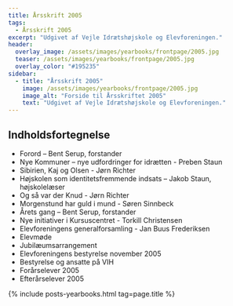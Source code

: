 ```yaml
---
title: Årsskrift 2005
tags:
  - Årsskrift 2005
excerpt: "Udgivet af Vejle Idrætshøjskole og Elevforeningen."
header:
  overlay_image: /assets/images/yearbooks/frontpage/2005.jpg
  teaser: /assets/images/yearbooks/frontpage/2005.jpg
  overlay_color: "#195235"
sidebar:
  - title: "Årsskrift 2005"
    image: /assets/images/yearbooks/frontpage/2005.jpg
    image_alt: "Forside til Årsskriftet 2005"
    text: "Udgivet af Vejle Idrætshøjskole og Elevforeningen."
---
```


## Indholdsfortegnelse

- Forord – Bent Serup, forstander 
- Nye Kommuner – nye udfordringer for idrætten - Preben Staun
- Sibirien, Kaj og Olsen - Jørn Richter
- Højskolen som identitetsfremmende indsats – Jakob Staun, højskolelæser 
- Og så var der Knud - Jørn Richter
- Morgenstund har guld i mund - Søren Sinnbeck
- Årets gang – Bent Serup, forstander 
- Nye initiativer i Kursuscentret - Torkill Christensen 
- Elevforeningens generalforsamling - Jan Buus Frederiksen
- Elevmøde
- Jubilæumsarrangement
- Elevforeningens bestyrelse november 2005 
- Bestyrelse og ansatte på VIH
- Forårselever 2005
- Efterårselever 2005

{% include posts-yearbooks.html tag=page.title %}
